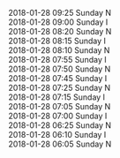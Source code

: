 2018-01-28 09:25 Sunday  N  
2018-01-28 09:00 Sunday  I  
2018-01-28 08:20 Sunday  N  
2018-01-28 08:15 Sunday  I  
2018-01-28 08:10 Sunday  N  
2018-01-28 07:55 Sunday  I  
2018-01-28 07:50 Sunday  N  
2018-01-28 07:45 Sunday  I  
2018-01-28 07:25 Sunday  N  
2018-01-28 07:15 Sunday  I  
2018-01-28 07:05 Sunday  N  
2018-01-28 07:00 Sunday  I  
2018-01-28 06:25 Sunday  N  
2018-01-28 06:10 Sunday  I  
2018-01-28 06:05 Sunday  N  
